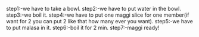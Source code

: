 step1:-we have to take a bowl.
step2:-we have to put water in the bowl.
step3:-we boil it.
step4:-we have to put one maggi slice for one member(if want for 2 you can put 2 like that how many ever you want).
step5:-we have to put malasa in it.
step6:-boil it for 2 min.
step7:-maggi ready!